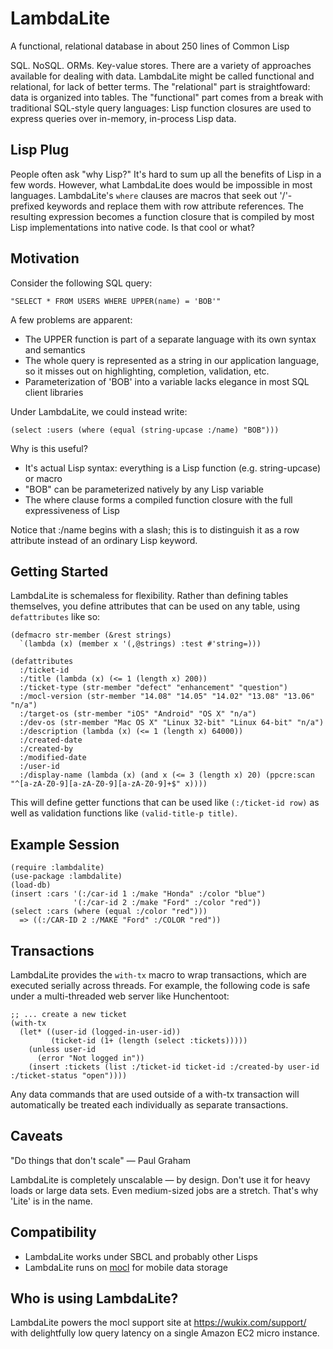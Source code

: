 LambdaLite
==========

A functional, relational database in about 250 lines of Common Lisp

SQL. NoSQL. ORMs. Key-value stores. There are a variety of approaches available for dealing with data. LambdaLite might be called functional and relational, for lack of better terms. The "relational" part is straightfoward: data is organized into tables. The "functional" part comes from a break with traditional SQL-style query languages: Lisp function closures are used to express queries over in-memory, in-process Lisp data.

## Lisp Plug
People often ask "why Lisp?" It's hard to sum up all the benefits of Lisp in a few words. However, what LambdaLite does would be impossible in most languages. LambdaLite's `where` clauses are macros that seek out '/'-prefixed keywords and replace them with row attribute references. The resulting expression becomes a function closure that is compiled by most Lisp implementations into native code. Is that cool or what?

## Motivation
Consider the following SQL query:

    "SELECT * FROM USERS WHERE UPPER(name) = 'BOB'"
A few problems are apparent:
* The UPPER function is part of a separate language with its own syntax and semantics
* The whole query is represented as a string in our application language, so it misses out on highlighting, completion, validation, etc.
* Parameterization of 'BOB' into a variable lacks elegance in most SQL client libraries

Under LambdaLite, we could instead write:

    (select :users (where (equal (string-upcase :/name) "BOB")))
Why is this useful?
* It's actual Lisp syntax: everything is a Lisp function (e.g. string-upcase) or macro
* "BOB" can be parameterized natively by any Lisp variable
* The where clause forms a compiled function closure with the full expressiveness of Lisp

Notice that :/name begins with a slash; this is to distinguish it as a row attribute instead of an ordinary Lisp keyword.

## Getting Started
LambdaLite is schemaless for flexibility. Rather than defining tables themselves, you define attributes that can be used on any table, using `defattributes` like so:

    (defmacro str-member (&rest strings)
      `(lambda (x) (member x '(,@strings) :test #'string=)))

    (defattributes
      :/ticket-id
      :/title (lambda (x) (<= 1 (length x) 200))
      :/ticket-type (str-member "defect" "enhancement" "question")
      :/mocl-version (str-member "14.08" "14.05" "14.02" "13.08" "13.06" "n/a")
      :/target-os (str-member "iOS" "Android" "OS X" "n/a")
      :/dev-os (str-member "Mac OS X" "Linux 32-bit" "Linux 64-bit" "n/a")
      :/description (lambda (x) (<= 1 (length x) 64000))
      :/created-date
      :/created-by
      :/modified-date
      :/user-id
      :/display-name (lambda (x) (and x (<= 3 (length x) 20) (ppcre:scan "^[a-zA-Z0-9][a-zA-Z0-9][a-zA-Z0-9]+$" x))))

This will define getter functions that can be used like `(:/ticket-id row)` as well as validation functions like `(valid-title-p title)`.

## Example Session
    (require :lambdalite)
    (use-package :lambdalite)
    (load-db)
    (insert :cars '(:/car-id 1 :/make "Honda" :/color "blue")
                  '(:/car-id 2 :/make "Ford" :/color "red"))
    (select :cars (where (equal :/color "red")))
      => ((:/CAR-ID 2 :/MAKE "Ford" :/COLOR "red"))

## Transactions
LambdaLite provides the `with-tx` macro to wrap transactions, which are executed serially across threads. For example, the following code is safe under a multi-threaded web server like Hunchentoot:

    ;; ... create a new ticket
    (with-tx 
      (let* ((user-id (logged-in-user-id))
             (ticket-id (1+ (length (select :tickets)))))
        (unless user-id 
          (error "Not logged in"))
        (insert :tickets (list :/ticket-id ticket-id :/created-by user-id :/ticket-status "open"))))
Any data commands that are used outside of a with-tx transaction will automatically be treated each individually as separate transactions.

## Caveats
"Do things that don't scale" &mdash; Paul Graham

LambdaLite is completely unscalable &mdash; by design. Don't use it for heavy loads or large data sets. Even medium-sized jobs are a stretch. That's why 'Lite' is in the name.

## Compatibility
* LambdaLite works under SBCL and probably other Lisps
* LambdaLite runs on [mocl](https://wukix.com/mocl) for mobile data storage

## Who is using LambdaLite?
LambdaLite powers the mocl support site at https://wukix.com/support/ with delightfully low query latency on a single Amazon EC2 micro instance.
